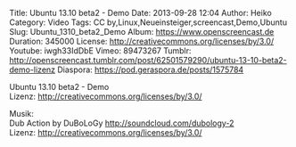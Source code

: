 Title: Ubuntu 13.10 beta2 - Demo
Date: 2013-09-28 12:04
Author: Heiko
Category: Video
Tags: CC by,Linux,Neueinsteiger,screencast,Demo,Ubuntu
Slug: Ubuntu_1310_beta2_Demo
Album: https://www.openscreencast.de
Duration: 345000
License: http://creativecommons.org/licenses/by/3.0/
Youtube: iwgh33IdDbE
Vimeo: 89473267
Tumblr: http://openscreencast.tumblr.com/post/62501579290/ubuntu-13-10-beta2-demo-lizenz
Diaspora: https://pod.geraspora.de/posts/1575784

Ubuntu 13.10 beta2 - Demo  
Lizenz: <http://creativecommons.org/licenses/by/3.0/>  
  
Musik:  
Dub Action by DuBoLoGy <http://soundcloud.com/dubology-2>  
Lizenz: <http://creativecommons.org/licenses/by/3.0/>

